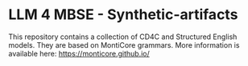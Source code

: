 # LLM 4 MBSE - Synthetic-artifacts
This repository contains a collection of CD4C and Structured English models.
They are based on MontiCore grammars. More information is available here: https://monticore.github.io/
